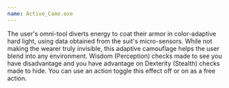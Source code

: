 ```yaml
---
name: Active_Camo.exe
---
```

The user's omni-tool diverts energy to coat their armor in color-adaptive hard light, using
data obtained from the suit's micro-sensors. While not making the wearer truly invisible, this adaptive camouflage helps
the user blend into any environment. Wisdom (Perception) checks made to see you have disadvantage and you have
advantage on Dexterity (Stealth) checks made to hide. You can use an action toggle this effect off or on as a free action.
